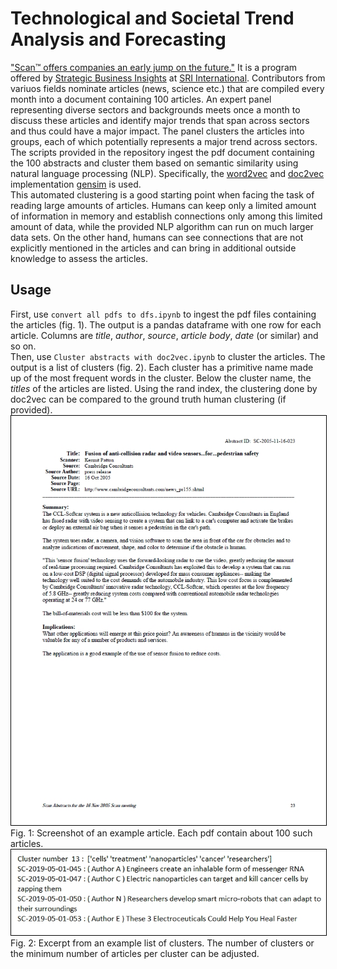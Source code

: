 # Technological and Societal Trend Analysis and Forecasting
["Scan™ offers companies an early jump on the future."](http://www.strategicbusinessinsights.com/scan/about.shtml) It is a program offered by [Strategic Business Insights](http://www.strategicbusinessinsights.com/) at [SRI International](https://www.sri.com/). Contributors from variuos fields nominate articles (news, science etc.) that are compiled every month into a document containing 100 articles. An expert panel representing diverse sectors and backgrounds meets once a month to discuss these articles and identify major trends that span across sectors and thus could have a major impact. The panel clusters the articles into groups, each of which potentially represents a major trend across sectors.<br>
The scripts provided in the repository ingest the pdf document containing the 100 abstracts and cluster them based on semantic similarity using natural language processing (NLP). Specifically, the [word2vec](https://arxiv.org/abs/1301.3781) and [doc2vec](https://arxiv.org/abs/1405.4053) implementation [gensim](https://radimrehurek.com/gensim/) is used.<br>This automated clustering is a good starting point when facing the task of reading large amounts of articles. Humans can keep only a limited amount of information in memory and establish connections only among this limited amount of data, while the provided NLP algorithm can run on much larger data sets. On the other hand, humans can see connections that are not explicitly mentioned in the articles and can bring in additional outside knowledge to assess the articles. 
## Usage
First, use `convert all pdfs to dfs.ipynb` to ingest the pdf files containing the articles (fig. 1). The output is a pandas dataframe with one row for each article. Columns are *title*, *author*, *source*, *article body*, *date* (or similar) and so on.<br>
Then, use `Cluster abstracts with doc2vec.ipynb` to cluster the articles. The output is a list of clusters (fig. 2). Each cluster has a primitive name made up of the most frequent words in the cluster. Below the cluster name, the *titles* of the articles are listed. Using the rand index, the clustering done by doc2vec can be compared to the ground truth human clustering (if provided).<br>
<img src="article.jpg" style="border:1px solid black"><br>
Fig. 1: Screenshot of an example article. Each pdf contain about 100 such articles.
<img src="output.jpg" style="border:1px solid black"><br>
Fig. 2: Excerpt from an example list of clusters. The number of clusters or the minimum number of articles per cluster can be adjusted.
